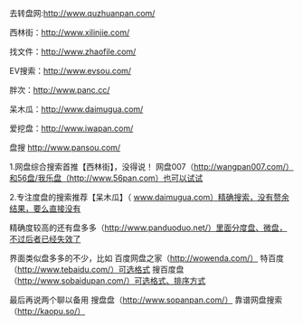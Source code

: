 去转盘网:http://www.quzhuanpan.com/

西林街：http://www.xilinjie.com/

找文件：http://www.zhaofile.com/

EV搜索：http://www.evsou.com/

胖次：http://www.panc.cc/

呆木瓜：http://www.daimugua.com/

爱挖盘：http://www.iwapan.com/

盘搜 http://www.pansou.com/


1.网盘综合搜索首推【西林街】，没得说！ 
网盘007（http://wangpan007.com/）和56盘/我乐盘（http://www.56pan.com）也可以试试 

2.专注度盘的搜索推荐【呆木瓜】（ www.daimugua.com）精确搜索，没有赘余结果，要么直接没有 

精确度较高的还有盘多多（http://www.panduoduo.net/）里面分度盘、微盘，不过后者已经失效了 

界面类似盘多多的不少，比如 
百度网盘之家（http://wowenda.com/） 
特百度（http://www.tebaidu.com/）可选格式 
搜百度盘（http://www.sobaidupan.com/）可选格式、排序方式 

最后再说两个聊以备用 
搜盘盘（http://www.sopanpan.com/） 
靠谱网盘搜索（http://kaopu.so/）
